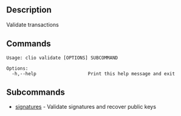 ## Description

Validate transactions

## Commands

```console
Usage: clio validate [OPTIONS] SUBCOMMAND

Options:
  -h,--help                   Print this help message and exit
```

## Subcommands

- [signatures](validate-signatures.md) - Validate signatures and recover public keys
